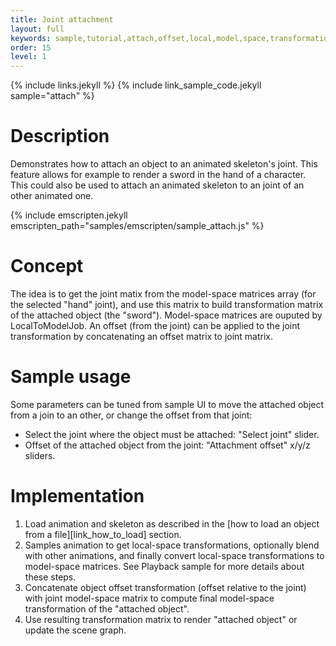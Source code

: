 ```yaml
---
title: Joint attachment
layout: full
keywords: sample,tutorial,attach,offset,local,model,space,transformation,matrix,concatenate
order: 15
level: 1
---
```


{% include links.jekyll %}
{% include link_sample_code.jekyll sample="attach" %}

Description
===========
Demonstrates how to attach an object to an animated skeleton's joint. This feature allows for example to render a sword in the hand of a character. This could also be used to attach an animated skeleton to an joint of an other animated one.

{% include emscripten.jekyll emscripten_path="samples/emscripten/sample_attach.js" %}

Concept
=======
The idea is to get the joint matix from the model-space matrices array (for the selected "hand" joint), and use this matrix to build transformation matrix of the attached object (the "sword").
Model-space matrices are ouputed by LocalToModelJob. An offset (from the joint) can be applied to the joint transformation by concatenating an offset matrix to joint matrix.

Sample usage
============
Some parameters can be tuned from sample UI to move the attached object from a join to an other, or change the offset from that joint:

- Select the joint where the object must be attached: "Select joint" slider.
- Offset of the attached object from the joint: "Attachment offset" x/y/z sliders.

Implementation
==============
1. Load animation and skeleton as described in the [how to load an object from a file][link_how_to_load] section.
2. Samples animation to get local-space transformations, optionally blend with other animations, and finally convert local-space transformations to model-space matrices. See Playback sample for more details about these steps.
3. Concatenate object offset transformation (offset relative to the joint) with joint model-space matrix to compute final model-space transformation of the "attached object".  
4. Use resulting transformation matrix to render "attached object" or update the scene graph.
